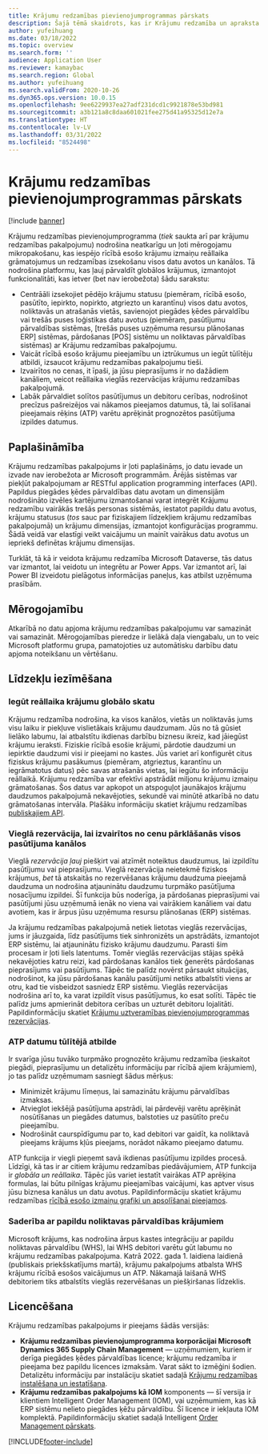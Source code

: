 ```yaml
---
title: Krājumu redzamības pievienojumprogrammas pārskats
description: Šajā tēmā skaidrots, kas ir Krājumu redzamība un apraksta tās funkcijas.
author: yufeihuang
ms.date: 03/18/2022
ms.topic: overview
ms.search.form: ''
audience: Application User
ms.reviewer: kamaybac
ms.search.region: Global
ms.author: yufeihuang
ms.search.validFrom: 2020-10-26
ms.dyn365.ops.version: 10.0.15
ms.openlocfilehash: 9ee6229937ea27adf231dcd1c9921878e53bd981
ms.sourcegitcommit: a3b121a8c8daa601021fee275d41a95325d12e7a
ms.translationtype: HT
ms.contentlocale: lv-LV
ms.lasthandoff: 03/31/2022
ms.locfileid: "8524498"
---
```

# <a name="inventory-visibility-add-in-overview"></a>Krājumu redzamības pievienojumprogrammas pārskats

[!include [banner](../includes/banner.md)]

Krājumu redzamības pievienojumprogramma (*tiek* saukta arī par krājumu redzamības pakalpojumu) nodrošina neatkarīgu un ļoti mērogojamu mikropakošanu, kas iespējo rīcībā esošo krājumu izmaiņu reāllaika grāmatojumus un redzamības izsekošanu visos datu avotos un kanālos. Tā nodrošina platformu, kas ļauj pārvaldīt globālos krājumus, izmantojot funkcionalitāti, kas ietver (bet nav ierobežota) šādu sarakstu:

- Centrāāli izsekojiet pēdējo krājumu statusu (piemēram, rīcībā esošo, pasūtīto, iepirkto, nopirkto, atgriezto un karantīnu) visos datu avotos, noliktavās un atrašanās vietās, savienojot piegādes ķēdes pārvaldību vai trešās puses loģistikas datu avotus (piemēram, pasūtījumu pārvaldības sistēmas, \[trešās puses uzņēmuma resursu plānošanas ERP\] sistēmas, pārdošanas \[POS\] sistēmu un noliktavas pārvaldības sistēmas) ar Krājumu redzamības pakalpojumu.
- Vaicāt rīcībā esošo krājumu pieejamību un iztrūkumus un iegūt tūlītēju atbildi, izsaucot krājumu redzamības pakalpojumu tieši.
- Izvairītos no cenas, it īpaši, ja jūsu pieprasījums ir no dažādiem kanāliem, veicot reāllaika vieglās rezervācijas krājumu redzamības pakalpojumā.
- Labāk pārvaldiet solītos pasūtījumus un debitoru cerības, nodrošinot precīzus pašreizējos vai nākamos pieejamos datumus, tā, lai solīšanai pieejamais rēķins (ATP) varētu aprēķināt prognozētos pasūtījuma izpildes datumus.

## <a name="extensibility"></a>Paplašināmība

Krājumu redzamības pakalpojums ir ļoti paplašināms, jo datu ievade un izvade nav ierobežota ar Microsoft programmām. Ārējās sistēmas var piekļūt pakalpojumam ar RESTful application programming interfaces (API). Papildus piegādes ķēdes pārvaldības datu avotam un dimensijām nodrošināto izvēles kartējumu izmantošanai varat integrēt Krājumu redzamību vairākās trešās personas sistēmās, iestatot papildu datu avotus, krājumu statusus (*tos* sauc par fiziskajiem līdzekļiem krājumu redzamības pakalpojumā) un krājumu dimensijas, izmantojot konfigurācijas programmu. Šādā veidā var elastīgi veikt vaicājumu un mainīt vairākus datu avotus un iepriekš definētas krājumu dimensijas.

Turklāt, tā kā ir veidota krājumu redzamība Microsoft Dataverse, tās datus var izmantot, lai veidotu un integrētu ar Power Apps. Var izmantot arī, lai Power BI izveidotu pielāgotus informācijas paneļus, kas atbilst uzņēmuma prasībām.

## <a name="scalability"></a>Mērogojamību

Atkarībā no datu apjoma krājumu redzamības pakalpojumu var samazināt vai samazināt. Mērogojamības pieredze ir lielākā daļa viengabalu, un to veic Microsoft platformu grupa, pamatojoties uz automātisku darbību datu apjoma noteikšanu un vērtēšanu.

## <a name="feature-highlights"></a>Līdzekļu iezīmēšana

### <a name="get-a-global-view-of-real-time-inventory"></a>Iegūt reāllaika krājumu globālo skatu

Krājumu redzamība nodrošina, ka visos kanālos, vietās un noliktavās jums visu laiku ir piekļuve vislietākais krājumu daudzumam. Jūs no tā gūsiet lielāko labumu, lai atbalstītu ikdienas darbību biznesu ikreiz, kad jāiegūst krājumu ieraksti. Fiziskie rīcībā esošie krājumi, pārdotie daudzumi un iepirktie daudzumi visi ir pieejami no kastes. Jūs variet arī konfigurēt citus fiziskus krājumu pasākumus (piemēram, atgrieztus, karantīnu un iegrāmatotus datus) pēc savas atrašanās vietas, lai iegūtu šo informāciju reāllaikā. Krājumu redzamība var efektīvi apstrādāt miljonu krājumu izmaiņu grāmatošanas. Šos datus var apkopot un atspoguļot jaunākajos krājumu daudzumos pakalpojumā nekavējoties, sekundē vai minūtē atkarībā no datu grāmatošanas intervāla. Plašāku informāciju skatiet krājumu redzamības [publiskajiem API](inventory-visibility-api.md).

### <a name="soft-reservation-to-avoid-overselling-across-all-order-channels"></a>Vieglā rezervācija, lai izvairītos no cenu pārklāšanās visos pasūtījuma kanālos

Vieglā *rezervācija ļauj* piešķirt vai atzīmēt noteiktus daudzumus, lai izpildītu pasūtījumu vai pieprasījumu. Vieglā rezervācija neietekmē fiziskos krājumus, *bet* tā atskaitās no rezervēšanas krājumu daudzuma pieejamā daudzuma un nodrošina atjauninātu daudzumu turpmāko pasūtījuma nosacījumu izpildei. Šī funkcija būs noderīga, ja pārdošanas pieprasījumi vai pasūtījumi jūsu uzņēmumā ienāk no viena vai vairākiem kanāliem vai datu avotiem, kas ir ārpus jūsu uzņēmuma resursu plānošanas (ERP) sistēmas.

Ja krājumu redzamības pakalpojumā netiek lietotas vieglās rezervācijas, jums ir jāuzgaida, līdz pasūtījums tiek sinhronizēts un apstrādāts, izmantojot ERP sistēmu, lai atjauninātu fizisko krājumu daudzumu. Parasti šim procesam ir ļoti liels latentums. Tomēr vieglās rezervācijas stājas spēkā nekavējoties katru reizi, kad pārdošanas kanālos tiek ģenerēts pārdošanas pieprasījums vai pasūtījums. Tāpēc tie palīdz novērst pārsaukt situācijas, nodrošinot, ka jūsu pārdošanas kanālu pasūtījumi netiks atbalstīti viens ar otru, kad tie visbeidzot sasniedz ERP sistēmu. Vieglās rezervācijas nodrošina arī to, ka varat izpildīt visus pasūtījumus, ko esat solīti. Tāpēc tie palīdz jums apmierināt debitora cerības un uzturēt debitoru lojalitāti. Papildinformāciju skatiet [Krājumu uztveramības pievienojumprogrammas rezervācijas](inventory-visibility-reservations.md).

### <a name="immediate-response-of-atp-dates-confirmation"></a>ATP datumu tūlītējā atbilde

Ir svarīga jūsu tuvāko turpmāko prognozēto krājumu redzamība (ieskaitot piegādi, pieprasījumu un detalizētu informāciju par rīcībā ajiem krājumiem), jo tas palīdz uzņēmumam sasniegt šādus mērķus:

- Minimizēt krājumu līmeņus, lai samazinātu krājumu pārvaldības izmaksas.
- Atvieglot iekšējā pasūtījuma apstrādi, lai pārdevēji varētu aprēķināt nosūtīšanas un piegādes datumus, balstoties uz pasūtīto preču pieejamību.
- Nodrošināt caurspīdīgumu par to, kad debitori var gaidīt, ka noliktavā pieejams krājums kļūs pieejams, norādot nākamo pieejamo datumu.

ATP funkcija ir viegli pieņemt savā ikdienas pasūtījumu izpildes procesā. Līdzīgi, kā tas ir ar citiem krājumu redzamības piedāvājumiem, ATP funkcija ir *globāla un reāllaika*. Tāpēc jūs variet iestatīt vairākas ATP aprēķina formulas, lai būtu pilnīgas krājumu pieejamības vaicājumi, kas aptver visus jūsu biznesa kanālus un datu avotus. Papildinformāciju skatiet krājumu redzamības [rīcībā esošo izmaiņu grafiki un apsolīšanai pieejamos](inventory-visibility-available-to-promise.md).

### <a name="compatibility-with-advanced-warehouse-management-items"></a>Saderība ar papildu noliktavas pārvaldības krājumiem

Microsoft krājums, kas nodrošina ārpus kastes integrāciju ar papildu noliktavas pārvaldību (WHS), lai WHS debitori varētu gūt labumu no krājumu redzamības pakalpojuma. Katrā 2022. gada 1. laidiena laidienā (publiskais priekšskatījums martā), krājumu pakalpojums atbalsta WHS krājumu rīcībā esošos vaicājumus un ATP. Nākamajā laišanā WHS debitoriem tiks atbalstīts vieglās rezervēšanas un piešķiršanas līdzeklis. <!-- KFM: Add this link when target is published: For more information, see [Inventory Visibility support for WHS items](inventory-visibility-whs-support.md). -->

## <a name="licensing"></a>Licencēšana

Krājumu redzamības pakalpojums ir pieejams šādās versijās:

- **Krājumu redzamības pievienojumprogramma korporācijai Microsoft Dynamics 365 Supply Chain Management** — uzņēmumiem, kuriem ir derīga piegādes ķēdes pārvaldības licence; krājumu redzamība ir pieejama bez papildu licences izmaksām. Varat sākt to izmēģini šodien. Detalizētu informāciju par instalāciju skatiet sadaļā [Krājumu redzamības instalēšana un iestatīšana](inventory-visibility-setup.md).
- **Krājumu redzamības pakalpojums kā IOM** komponents — šī versija ir klientiem Intelligent Order Management (IOM), vai uzņēmumiem, kas kā ERP sistēmu nelieto piegādes ķēžu pārvaldību. Šī licence ir iekļauta IOM komplektā. Papildinformāciju skatiet sadaļā Intelligent [Order Management pārskats](/dynamics365/intelligent-order-management/overview).

[!INCLUDE[footer-include](../../includes/footer-banner.md)]
